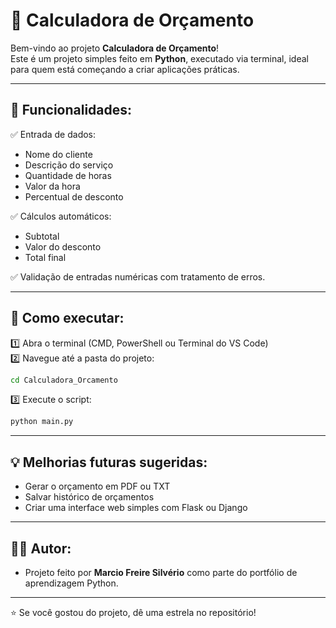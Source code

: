 # 🧮 Calculadora de Orçamento

Bem-vindo ao projeto **Calculadora de Orçamento**!  
Este é um projeto simples feito em **Python**, executado via terminal, ideal para quem está começando a criar aplicações práticas.

---

## 📌 Funcionalidades:

✅ Entrada de dados:  
- Nome do cliente  
- Descrição do serviço  
- Quantidade de horas  
- Valor da hora  
- Percentual de desconto  

✅ Cálculos automáticos:  
- Subtotal  
- Valor do desconto  
- Total final  

✅ Validação de entradas numéricas com tratamento de erros.

---

## 🚀 Como executar:

1️⃣ Abra o terminal (CMD, PowerShell ou Terminal do VS Code)  
2️⃣ Navegue até a pasta do projeto:

```bash
cd Calculadora_Orcamento
```

3️⃣ Execute o script:

```bash
python main.py
```

---

## 💡 Melhorias futuras sugeridas:

- Gerar o orçamento em PDF ou TXT  
- Salvar histórico de orçamentos  
- Criar uma interface web simples com Flask ou Django  

---

## 👨‍💻 Autor:

- Projeto feito por **Marcio Freire Silvério** como parte do portfólio de aprendizagem Python.

---

⭐ Se você gostou do projeto, dê uma estrela no repositório!

